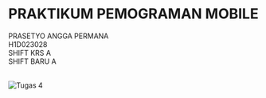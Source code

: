 # PRAKTIKUM PEMOGRAMAN MOBILE
PRASETYO ANGGA PERMANA<br>
H1D023028<br>
SHIFT KRS A<br>
SHIFT BARU A<br>
<br>

![Tugas 4](https://github.com/user-attachments/assets/51d3faa6-7e3a-4912-97ee-3c981af1d7a9)


